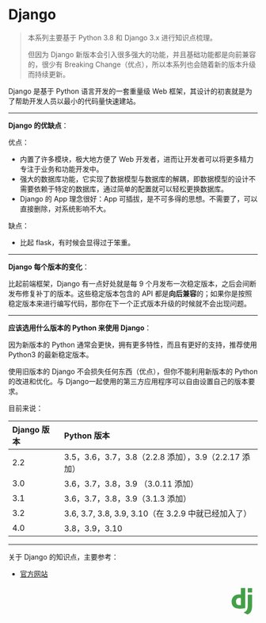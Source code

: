 # Django

> 本系列主要基于 Python 3.8 和 Django 3.x 进行知识点梳理。
> 
> 但因为 Django 新版本会引入很多强大的功能，并且基础功能都是向前兼容的，很少有 Breaking Change（优点），所以本系列也会随着新的版本升级而持续更新。

Django 是基于 Python 语言开发的一套重量级 Web 框架，其设计的初衷就是为了帮助开发人员以最小的代码量快速建站。

<hr>

**Django 的优缺点**：

优点：

* 内置了许多模块，极大地方便了 Web 开发者，进而让开发者可以将更多精力专注于业务和功能开发中。
* 强大的数据库功能，它实现了数据模型与数据库的解耦，即数据模型的设计不需要依赖于特定的数据库，通过简单的配置就可以轻松更换数据库。
* Django 的 App 理念很好：App 可插拔，是不可多得的思想。不需要了，可以直接删除，对系统影响不大。

缺点：

* 比起 flask，有时候会显得过于笨重。

<hr>

**Django 每个版本的变化**：

比起前端框架，Django 有一点好处就是每 9 个月发布一次稳定版本，之后会间断发布修复补丁的版本。这些稳定版本包含的 API 都是**向后兼容**的；如果你是按照稳定版本来进行编写代码，那你在下一个正式版本升级的时候就不会出现问题。

<hr>

**应该选用什么版本的 Python 来使用 Django**：

因为新版本的 Python 通常会更快，拥有更多特性，而且有更好的支持，推荐使用 Python3 的最新稳定版本。

使用旧版本的 Django 不会损失任何东西（优点），但你不能利用新版本的 Python 的改进和优化。与 Django一起使用的第三方应用程序可以自由设置自己的版本要求。

目前来说：

| Django 版本 | Python 版本                                 |
|:----------|:------------------------------------------|
| 2.2       | 3.5，3.6，3.7，3.8（2.2.8 添加），3.9（2.2.17 添加）  |
| 3.0       | 3.6，3.7，3.8，3.9 （3.0.11 添加）               |
| 3.1       | 3.6，3.7，3.8，3.9（3.1.3 添加）                 |
| 3.2       | 3.6, 3.7, 3.8, 3.9, 3.10（在 3.2.9 中就已经加入了） |
| 4.0       | 3.8，3.9，3.10                              |

<hr>

关于 Django 的知识点，主要参考： 

* [官方网站](https://www.djangoproject.com/)

<div style="text-align: right">
  <svg t="1664179672057" class="icon" viewBox="0 0 1024 1024" version="1.1" xmlns="http://www.w3.org/2000/svg" p-id="1367" width="64" height="64"><path d="M481.655483 85.33675h139.530244v645.870954c-71.577602 13.585067-124.129284 19.022507-181.210459 19.022508-170.342406-0.003413-259.133449-77.004803-259.133449-224.699741 0-142.254085 94.23531-234.663261 240.100702-234.663261 22.650881 0 39.867735 1.809067 60.706135 7.243093z m0 325.102944c-16.308907-5.430614-29.900801-7.243094-47.114242-7.243094-70.673069 0-111.445337 43.492695-111.445337 119.596377 0 74.301442 38.963201 115.070297 110.53739 115.070298 15.394134 0 28.088321-0.904533 48.018775-3.618134z" fill="#43A047" p-id="1368"></path><path d="M843.168455 300.817077v323.457717c0 111.445337-8.154454 164.898139-32.614401 211.114674-22.654294 44.404055-52.558508 72.482136-114.165764 103.294297l-129.570138-61.610669c61.610669-28.992854 91.51147-54.357335 110.537391-93.330777 19.937281-39.864321 26.282668-86.070616 26.282667-207.482886V300.823903z m-139.526832-214.732807h139.526832v143.155204h-139.526832z" fill="#43A047" p-id="1369"></path></svg>
</div>
